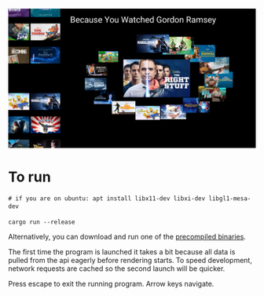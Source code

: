 ![App Preview](./preview.png)

# To run

```
# if you are on ubuntu: apt install libx11-dev libxi-dev libgl1-mesa-dev

cargo run --release
```

Alternatively, you can download and run one of the [precompiled binaries](https://github.com/bddap/dss-takehome-andrew-dirksen/tags).

The first time the program is launched it takes a bit because all data is pulled from the api eagerly before rendering starts. To speed development, network requests are cached so the second launch will be quicker.

Press escape to exit the running program. Arrow keys navigate.
